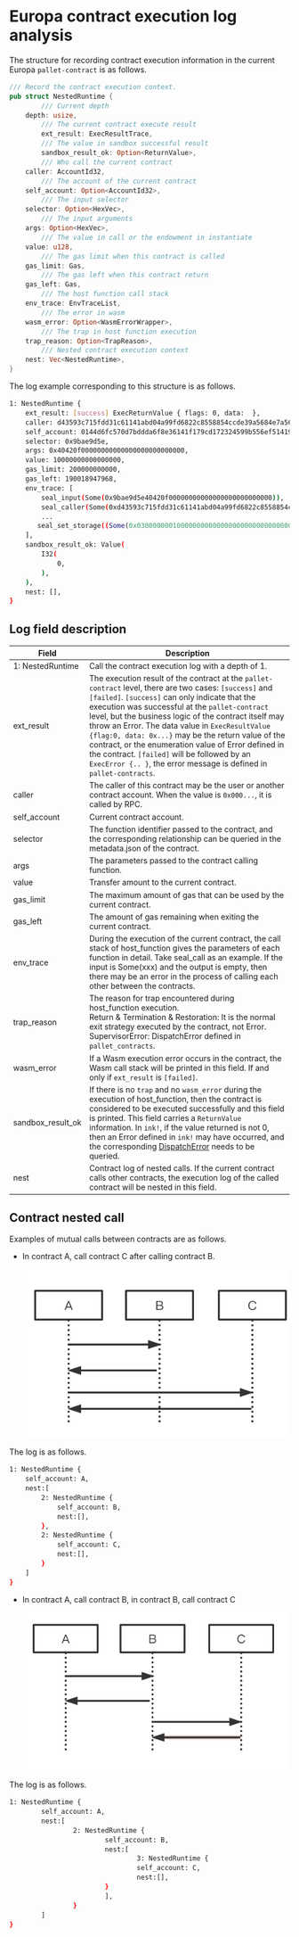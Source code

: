 # Europa contract execution log analysis

The structure for recording contract execution information in the current Europa `pallet-contract` is as follows.

```rust
/// Record the contract execution context.
pub struct NestedRuntime {
        /// Current depth
    depth: usize,
        /// The current contract execute result
        ext_result: ExecResultTrace,
        /// The value in sandbox successful result
        sandbox_result_ok: Option<ReturnValue>,
        /// Who call the current contract
    caller: AccountId32,
        /// The account of the current contract
    self_account: Option<AccountId32>,
        /// The input selector
    selector: Option<HexVec>,
        /// The input arguments
    args: Option<HexVec>,
        /// The value in call or the endowment in instantiate
    value: u128,
        /// The gas limit when this contract is called
    gas_limit: Gas,
        /// The gas left when this contract return
    gas_left: Gas,
        /// The host function call stack
    env_trace: EnvTraceList,
        /// The error in wasm
    wasm_error: Option<WasmErrorWrapper>,
        /// The trap in host function execution
    trap_reason: Option<TrapReason>,
        /// Nested contract execution context
    nest: Vec<NestedRuntime>,
}
```

The log example corresponding to this structure is as follows.

```bash
1: NestedRuntime {
    ext_result: [success] ExecReturnValue { flags: 0, data:  },
    caller: d43593c715fdd31c61141abd04a99fd6822c8558854ccde39a5684e7a56da27d (5GrwvaEF...),
    self_account: 0144d6fc570d7bddda6f8e36141f179cd172324599b556ef514193f3105865f6 (5C6NMXaS...),
    selector: 0x9bae9d5e,
    args: 0x40420f00000000000000000000000000,
    value: 10000000000000000,
    gas_limit: 200000000000,
    gas_left: 190018947968,
    env_trace: [
        seal_input(Some(0x9bae9d5e40420f00000000000000000000000000)),
        seal_caller(Some(0xd43593c715fdd31c61141abd04a99fd6822c8558854ccde39a5684e7a56da27d)),
        ...
       seal_set_storage((Some(0x0300000001000000000000000000000000000000000000000000000000000000), Some(0x000000000000000000000000))),
    ],
    sandbox_result_ok: Value(
        I32(
            0,
        ),
    ),
    nest: [],
}
```

## **Log field description**

| Field             | Description                                                  |
| ----------------- | ------------------------------------------------------------ |
| 1: NestedRuntime  | Call the contract execution log with a depth of 1.           |
| ext_result        | The execution result of the contract at the `pallet-contract` level, there are two  cases: `[success]` and `[failed]`. `[success]` can only indicate that the execution was successful at the `pallet-contract` level, but the business logic of the contract itself may throw an Error. The data value in `ExecResultValue {flag:0, data: 0x...}` may be the return value of the contract, or the enumeration value of Error defined in the contract. `[failed]` will be followed by an `ExecError {.. }`, the error message is defined in `pallet-contracts`. |
| caller            | The caller of this contract may be the user or another contract account. When the value is `0x000...`, it is called by RPC. |
| self_account      | Current contract account.                                    |
| selector          | The function identifier passed to the contract, and the corresponding relationship can be queried in the metadata.json of the contract. |
| args              | The parameters passed to the contract calling function.      |
| value             | Transfer amount to the current contract.                     |
| gas_limit         | The maximum amount of gas that can be used by the current contract. |
| gas_left          | The amount of gas remaining when exiting the current contract. |
| env_trace         | During the execution of the current contract, the call stack of host_function gives the parameters of each function in detail. Take seal_call as an example. If the input is Some(xxx) and the output is empty, then there may be an error in the process of calling each other between the contracts. |
| trap_reason       | The reason for trap encountered during host_function execution.<br /> Return & Termination & Restoration: It is the normal exit strategy executed by the contract, not Error. <br />SupervisorError: DispatchError defined in `pallet_contracts`. |
| wasm_error        | If a Wasm execution error occurs in the contract, the Wasm call stack will be printed in this field. If and only if `ext_result` is `[failed]`. |
| sandbox_result_ok | If there is no `trap` and no `wasm_error` during the execution of host_function, then the contract is considered to be executed successfully and this field is printed. This field carries a `ReturnValue` information. In `ink!`, if the value returned is not 0, then an Error defined in `ink!` may have occurred, and the corresponding  [DispatchError](https://github.com/paritytech/ink/blob/abd5cf14c0883cb2d5acf81f2277aeec330aa843/crates/lang/src/error.rs#L66-L80) needs to be queried. |
| nest              | Contract log of nested calls. If the current contract calls other contracts, the execution log of the called contract will be nested in this field. |


## **Contract nested call**

Examples of mutual calls between contracts are as follows.

* In contract A, call contract C after calling contract B.

  ![](./imgs/call_other_1.png)

The log is as follows.

```sh
1: NestedRuntime {
	self_account: A,
	nest:[
		2: NestedRuntime {
			self_account: B,
			nest:[],
		},
		2: NestedRuntime {
			self_account: C,
			nest:[],
		}
	]
}
```

* In contract A, call contract B, in contract B, call contract C

  ![](./imgs/call_other_2.png)


The log is as follows.

```bash
1: NestedRuntime {
        self_account: A,
        nest:[
                2: NestedRuntime {
                        self_account: B,
                        nest:[
                                3: NestedRuntime {
                                self_account: C,
                                nest:[],
                        }
                        ],
                }  
        ]
}
```



